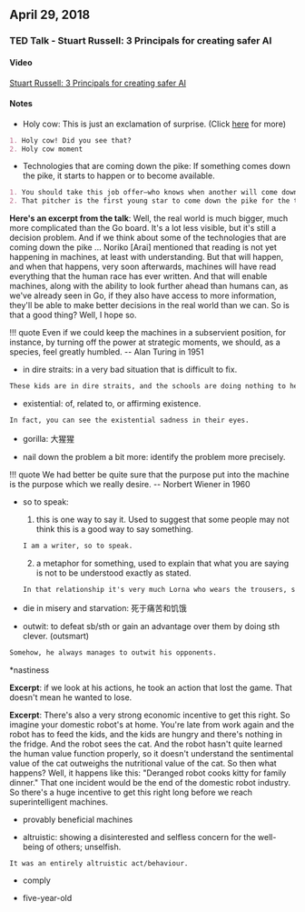 ## April 29, 2018

### TED Talk - Stuart Russell: 3 Principals for creating safer AI

#### Video
[Stuart Russell: 3 Principals for creating safer AI](https://www.ted.com/talks/stuart_russell_3_principles_for_creating_safer_ai?utm_campaign=tedspread&utm_medium=referral&utm_source=tedcomshare)

#### Notes
* Holy cow: This is just an exclamation of surprise. (Click [here](https://english.stackexchange.com/questions/139355/what-is-meant-by-holy-cows-phrases?utm_medium=organic&utm_source=google_rich_qa&utm_campaign=google_rich_qa) for more)

```markdown
1. Holy cow! Did you see that?
2. Holy cow moment
```

* Technologies that are coming down the pike: If something comes down the pike, it starts to happen or to become available.

```markdown
1. You should take this job offer—who knows when another will come down the pike?
2. That pitcher is the first young star to come down the pike for the team in many years.
```

**Here's an excerpt from the talk**: Well, the real world is much bigger, much more complicated than the Go board. It's a lot less visible, but it's still a decision problem. And if we think about some of the technologies that are coming down the pike ... Noriko [Arai] mentioned that reading is not yet happening in machines, at least with understanding. But that will happen, and when that happens, very soon afterwards, machines will have read everything that the human race has ever written. And that will enable machines, along with the ability to look further ahead than humans can, as we've already seen in Go, if they also have access to more information, they'll be able to make better decisions in the real world than we can. So is that a good thing? Well, I hope so.

!!! quote
    Even if we could keep the machines in a subservient position, for instance, by turning off the power at strategic moments, we should, as a species, feel greatly humbled. -- Alan Turing in 1951

* in dire straits: in a very bad situation that is difficult to fix.

```markdown
These kids are in dire straits, and the schools are doing nothing to help them!
```

* existential: of, related to, or affirming existence.

```markdown
In fact, you can see the existential sadness in their eyes.
```

* gorilla: 大猩猩

* nail down the problem a bit more: identify the problem more precisely.

!!! quote
    We had better be quite sure that the purpose put into the machine is the purpose which we really desire. -- Norbert Wiener in 1960

* so to speak:
    1. this is one way to say it. Used to suggest that some people may not think this is a good way to say something.

    ```markdown
    I am a writer, so to speak.
    ```

    2. a metaphor for something, used to explain that what you are saying is not to be understood exactly as stated.

    ```markdown
    In that relationship it's very much Lorna who wears the trousers, so to speak (= Lorna makes all the important decisions).
    ```

* die in misery and starvation: 死于痛苦和饥饿

* outwit: to defeat sb/sth or gain an advantage over them by doing sth clever. (outsmart)

```markdown
Somehow, he always manages to outwit his opponents.
```

*nastiness

**Excerpt**: if we look at his actions, he took an action that lost the game. That doesn't mean he wanted to lose.

**Excerpt**: There's also a very strong economic incentive to get this right. So imagine your domestic robot's at home. You're late from work again and the robot has to feed the kids, and the kids are hungry and there's nothing in the fridge. And the robot sees the cat. And the robot hasn't quite learned the human value function properly, so it doesn't understand the sentimental value of the cat outweighs the nutritional value of the cat. So then what happens? Well, it happens like this: "Deranged robot cooks kitty for family dinner." That one incident would be the end of the domestic robot industry. So there's a huge incentive to get this right long before we reach superintelligent machines.

* provably beneficial machines

* altruistic: showing a disinterested and selfless concern for the well-being of others; unselfish.

```markdown
It was an entirely altruistic act/behaviour.
```

* comply

* five-year-old
